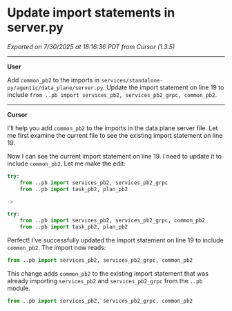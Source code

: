 # Update import statements in server.py
_Exported on 7/30/2025 at 18:16:36 PDT from Cursor (1.3.5)_

---

**User**

Add `common_pb2` to the imports in `services/standalone-py/agentic/data_plane/server.py`. Update the import statement on line 19 to include `from ..pb import services_pb2, services_pb2_grpc, common_pb2`.

---

**Cursor**

I'll help you add `common_pb2` to the imports in the data plane server file. Let me first examine the current file to see the existing import statement on line 19.


Now I can see the current import statement on line 19. I need to update it to include `common_pb2`. Let me make the edit:


```python
try:
    from ..pb import services_pb2, services_pb2_grpc
    from ..pb import task_pb2, plan_pb2

->

try:
    from ..pb import services_pb2, services_pb2_grpc, common_pb2
    from ..pb import task_pb2, plan_pb2
```

Perfect! I've successfully updated the import statement on line 19 to include `common_pb2`. The import now reads:

```python
from ..pb import services_pb2, services_pb2_grpc, common_pb2
```

This change adds `common_pb2` to the existing import statement that was already importing `services_pb2` and `services_pb2_grpc` from the `..pb` module.

```python
from ..pb import services_pb2, services_pb2_grpc, common_pb2
```

